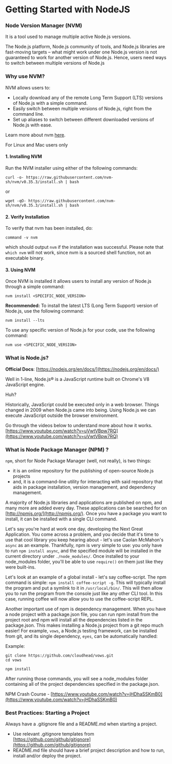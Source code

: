 # Getting Started with NodeJS

### Node Version Manager (NVM)

It is a tool used to manage multiple active Node.js versions.

The Node.js platform, Node.js ​community of tools, and Node.js libraries are fast-moving targets – what might work under one Node.js version is not guaranteed to work for another version of Node.js. Hence, users need ways to switch between multiple versions of Node.js

### Why use NVM?

NVM allows users to:

- Locally download any of the remote Long Term Support (LTS) versions of Node.js with a simple command.
- Easily switch between multiple versions of Node.js, right from the command line.
- Set up aliases to switch between different downloaded versions of Node.js with ease.

Learn more about nvm [here](https://github.com/nvm-sh/nvm).

For Linux and Mac users only

#### 1. Installing NVM

Run the NVM installer using either of the following commands:

```
curl -o- https://raw.githubusercontent.com/nvm-sh/nvm/v0.35.3/install.sh | bash
```

or

```
wget -qO- https://raw.githubusercontent.com/nvm-sh/nvm/v0.35.3/install.sh | bash
```

#### 2. Verify Installation

To verify that nvm has been installed, do:

```
command -v nvm
```

which should output `nvm` if the installation was successful. Please note that `which nvm` will not work, since nvm is a sourced shell function, not an executable binary.

#### 3. Using NVM

Once NVM is installed it allows users to install any version of Node.js through a simple command:

```
nvm install <SPECIFIC_NODE_VERSION>
```

**Recommended:** To install the latest LTS (Long Term Support) version of Node.js, use the following command:

```
nvm install --lts
```

To use any specific version of Node.js for your code, use the following command:

```
nvm use <SPECIFIC_NODE_VERSION>
```

### What is Node.js?

**Official Docs**:
[https://nodejs.org/en/docs/](https://nodejs.org/en/docs/)

Well in 1-line, Node.js® is a JavaScript runtime built on Chrome's V8 JavaScript engine.

Huh?

Historically, JavaScript could be executed only in a web browser. Things changed in 2009 when Node.js came into being. Using Node.js we can execute JavaScript outside the browser environment.

Go through the videos below to understand more about how it works.
[https://www.youtube.com/watch?v=uVwtVBpw7RQ](https://www.youtube.com/watch?v=uVwtVBpw7RQ)

### What is Node Package Manager (NPM) ?

`npm`, short for Node Package Manager (well, not really), is two things:

- it is an online repository for the publishing of open-source Node.js projects
- and, it is a command-line utility for interacting with said repository that aids in package installation, version management, and dependency management.

A majority of Node.js libraries and applications are published on npm, and many more are added every day. These applications can be searched for on [http://npmjs.org/](http://npmjs.org/). Once you have a package you want to install, it can be installed with a single CLI command.

Let's say you're hard at work one day, developing the Next Great Application. You come across a problem, and you decide that it's time to use that cool library you keep hearing about - let's use Caolan McMahon's `async` as an example. Thankfully, npm is very simple to use: you only have to run `npm install async`, and the specified module will be installed in the current directory under `./node_modules/`. Once installed to your node_modules folder, you'll be able to use `require()` on them just like they were built-ins.

Let's look at an example of a global install - let's say coffee-script. The npm command is simple: `npm install coffee-script -g`. This will typically install the program and put a symlink to it in `/usr/local/bin/`. This will then allow you to run the program from the console just like any other CLI tool. In this case, running coffee will now allow you to use the coffee-script REPL.

Another important use of npm is dependency management. When you have a node project with a package.json file, you can run npm install from the project root and npm will install all the dependencies listed in the package.json. This makes installing a Node.js project from a git repo much easier! For example, `vows`, a Node.js testing framework, can be installed from git, and its single dependency, `eyes`, can be automatically handled:

Example:

```
git clone https://github.com/cloudhead/vows.git
cd vows

npm install
```

After running those commands, you will see a node_modules folder containing all of the project dependencies specified in the package.json.

NPM Crash Course - [https://www.youtube.com/watch?v=jHDhaSSKmB0](https://www.youtube.com/watch?v=jHDhaSSKmB0)

### Best Practices: Starting a Project

Always have a .gitignore file and a README.md when starting a project.

- Use relevant .gitignore templates from [https://github.com/github/gitignore](https://github.com/github/gitignore)
- README.md file should have a brief project description and how to run, install and/or deploy the project.
